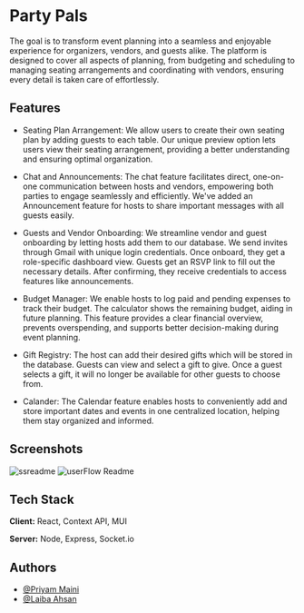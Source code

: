 # Party Pals

The goal is to transform event planning into a seamless and enjoyable experience for organizers, vendors, and guests alike. The platform is designed to cover all aspects of planning, from budgeting and scheduling to managing seating arrangements and coordinating with vendors, ensuring every detail is taken care of effortlessly.




## Features
- Seating Plan Arrangement: We allow users to create their own seating plan by adding guests to each table. Our unique preview option lets users view their seating arrangement, providing a better understanding and ensuring optimal organization.

- Chat and Announcements: The chat feature facilitates direct, one-on-one communication between hosts and vendors, empowering both parties to engage seamlessly and efficiently. We've added an Announcement feature for hosts to share important messages with all guests easily.

- Guests and Vendor Onboarding: We streamline vendor and guest onboarding by letting hosts add them to our database. We send invites through Gmail with unique login credentials. Once onboard, they get a role-specific dashboard view. Guests get an RSVP link to fill out the necessary details. After confirming, they receive credentials to access features like announcements.
- Budget Manager: We enable hosts to log paid and pending expenses to track their budget. The calculator shows the remaining budget, aiding in future planning. This feature provides a clear financial overview, prevents overspending, and supports better decision-making during event planning.
- Gift Registry: The host can add their desired gifts which will be stored in the database. Guests can view and select a gift to give. Once a guest selects a gift, it will no longer be available for other guests to choose from.
- Calander: The Calendar feature enables hosts to conveniently add and store important dates and events in one centralized location, helping them stay organized and informed.

## Screenshots

![ssreadme](https://github.com/PR1YAM9/FuelED/assets/92604300/ed410d5c-4706-4a92-8f9a-2b569a69419c)
![userFlow Readme](https://github.com/PR1YAM9/FuelED/assets/92604300/143abaa1-e707-433c-9202-e089da061b0a)




## Tech Stack

**Client:** React, Context API, MUI

**Server:** Node, Express, Socket.io


## Authors

- [@Priyam Maini](https://github.com/PR1YAM9)
- [@Laiba Ahsan](https://github.com/laibaahsan27)

